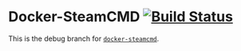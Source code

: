 # Docker-SteamCMD [![Build Status](https://travis-ci.org/theohbrothers/docker-steamcmd.svg?branch=github-debug)](https://github.com/theohbrothers/docker-steamcmd/tree/github-debug)

This is the debug branch for [`docker-steamcmd`](https://github.com/theohbrothers/docker-steamcmd).
